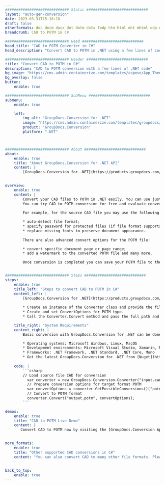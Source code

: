 ```yaml
---
############################# Static ############################
layout: "auto-gen-conversion"
date: 2023-03-31T15:18:18
draft: false
otherformats: doc docm docx dot dotm dotx fodp htm html mht mhtml odp odt otp pot potm potx pps ppsm ppsx ppt pptm pptx rtf
breadcrumb: CAD to POTM in C#

############################# Head ############################
head_title: "CAD to POTM Converter in C#"
head_description: "Convert CAD to POTM in .NET using a few lines of code. Use the GroupDocs Document Conversion API to convert over 160 file formats."

############################# Header ############################
title: "Convert CAD to POTM in C#"
description: "CAD to POTM conversion with a few lines of .NET code"
bg_image: "https://cms.admin.containerize.com/templates/aspose/App_Themes/V3/images/bg/header1.png"
bg_overlay: false
button:
    enable: true

############################# SubMenu ############################
submenu:
    enable: true

    left:
        img_alt: "GroupDocs.Conversion for .NET"
        image: "https://cms.admin.containerize.com/templates/groupdocs/images/product-logos/90x90-noborder/groupdocs-conversion-net.png"
        product: "GroupDocs.Conversion"
        platform: ".NET"



############################# About ############################
about:
    enable: true
    title: "About GroupDocs.Conversion for .NET API"
    content: |
        [GroupDocs.Conversion for .NET](https://products.groupdocs.com/conversion/net/) can be used to convert Microsoft Word, Excel, PowerPoint, PDF, Visio and other formats. GroupDocs.Conversion is a standalone API that is suitable for back-end and internal systems where high performance is required. It does not depend on any software such as Microsoft or Open Office.
    

overview:
    enable: true
    content: |
        Convert your CAD files to POTM in .NET easily. You can use just a couple of C# code lines in any platform of your choice like - Windows, Linux, macOS.
        You can try CAD to POTM conversion for free and evaluate conversion results quality.  Along with simple file conversion scenarios you can try more advanced options for loading source CAD file and for saving output POTM result. 
        
        For example, for the source CAD file you may use the following load options:

        * auto-detect file format;
        * specify password for protected files (if file format supports it);
        * replace missing fonts to preserve document appearance.
        
        There are also advanced convert options for the POTM file:

        * convert specific document page or page range;
        * add a watermark to the converted POTM file and many more.

        Once conversion is completed you can save your POTM file to the local file path or any third-party storage like FTP, Amazon S3, Google Drive, Dropbox etc. Please note - to convert CAD to POTM there is no need for any additional software installed - like MS Office, Open Office, Adobe Acrobat Reader etc.


############################# Steps ############################
steps:
    enable: true
    title_left: "Steps to convert CAD to POTM in C#"
    content_left: |
        [GroupDocs.Conversion for .NET](https://products.groupdocs.com/conversion/net/) makes it easy for developers to convert a CAD file to POTM with a few lines of code.
        
        * Create an instance of the Converter class and provide the file CAD with the full path
        * Create and set ConvertOptions for POTM type.
        * Call the Converter.Convert method and pass the full path and format (POTM) as a parameter

    title_right: "System Requirements"
    content_right: |
        Basic conversion with GroupDocs.Conversion for .NET can be done in just a few simple steps. Our APIs are supported on all major platforms and operating systems. Before executing the code below, make sure you have the following prerequisites installed on your system.

        * Operating systems: Microsoft Windows, Linux, MacOS
        * Development environments: Microsoft Visual Studio, Xamarin, MonoDevelop
        * Frameworks: .NET Framework, .NET Standard, .NET Core, Mono
        * Get the latest GroupDocs.Conversion for .NET from [Nuget](https://www.nuget.org/packages/groupdocs.conversion)
         
    code: |
        ```csharp    
        // Load source file CAD for conversion
          var converter = new GroupDocs.Conversion.Converter("input.cad");
          // Prepare conversion options for target format POTM
          var convertOptions = converter.GetPossibleConversions()["potm"].ConvertOptions;
          // Convert to POTM format
          converter.Convert("output.potm", convertOptions);
        ```

demos:
    enable: true
    title: "CAD to POTM Live Demo"
    content: |
       Convert CAD to POTM now by visiting the [GroupDocs.Conversion App](https://products.groupdocs.app/conversion/family) website. Online demo has the following advantages
          

more_formats:
    enable: true
    title: "Other supported CAD conversions in C#"
    content: "You can also convert CAD to many other file formats. Please see the list below."
       
       
back_to_top:
    enable: true
---
```

